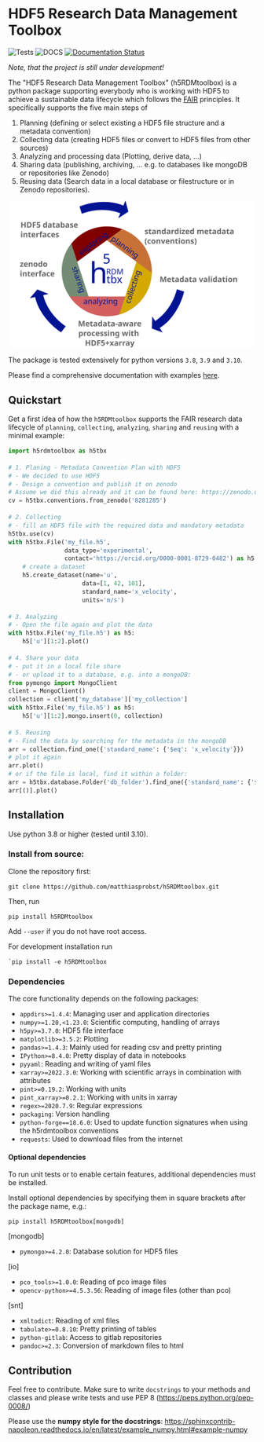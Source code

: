 # HDF5 Research Data Management Toolbox

![Tests](https://github.com/matthiasprobst/h5RDMtoolbox/actions/workflows/tests.yml/badge.svg)
![DOCS](https://codecov.io/gh/matthiasprobst/h5RDMtoolbox/branch/dev/graph/badge.svg)
[![Documentation Status](https://readthedocs.org/projects/h5rdmtoolbox/badge/?version=latest)](https://h5rdmtoolbox.readthedocs.io/en/latest/?badge=latest)

*Note, that the project is still under development!*

The "HDF5 Research Data Management Toolbox" (h5RDMtoolbox) is a python package supporting everybody who is working with HDF5
to achieve a sustainable data lifecycle which follows the [FAIR](https://www.nature.com/articles/sdata201618)
principles. It specifically supports the five main steps of

 1. Planning (defining or select existing a HDF5 file structure and a metadata convention)
 2. Collecting data (creating HDF5 files or convert to HDF5 files from other sources)
 3. Analyzing and processing data (Plotting, derive data, ...)
 4. Sharing data (publishing, archiving, ... e.g. to databases like mongoDB or repositories like Zenodo)
 5. Reusing data (Search data in a local database or filestructure or in Zenodo repositories).

<a href="https://h5rdmtoolbox.readthedocs.io/en/latest/"><img src="docs/_static/new_icon_with_text.svg" alt="RDM lifecycle" style="widht:600px;"></a>

The package is tested extensively for python versions `3.8`, `3.9` and `3.10`.

Please find a comprehensive documentation with examples [here](h5rdmtoolbox.readthedocs.io/en/latest/).

## Quickstart
Get a first idea of how the `h5RDMtoolbox` supports the FAIR research data lifecycle of 
`planning`, 
`collecting`, 
`analyzing`, 
`sharing` and 
`reusing` with a minimal example:
```python
import h5rdmtoolbox as h5tbx

# 1. Planing - Metadata Convention Plan with HDF5
# - We decided to use HDF5
# - Design a convention and publish it on zenodo
# Assume we did this already and it can be found here: https://zenodo.org/record/8281285
cv = h5tbx.conventions.from_zenodo('8281285')

# 2. Collecting
# - fill an HDF5 file with the required data and mandatory metadata
h5tbx.use(cv)
with h5tbx.File('my_file.h5',
                data_type='experimental',
                contact='https://orcid.org/0000-0001-8729-0482') as h5:
    # create a dataset
    h5.create_dataset(name='u',
                     data=[1, 42, 101],
                     standard_name='x_velocity',
                     units='m/s')

# 3. Analyzing
# - Open the file again and plot the data
with h5tbx.File('my_file.h5') as h5:
    h5['u'][1:2].plot()

# 4. Share your data
# - put it in a local file share
# - or upload it to a database, e.g. into a mongoDB:
from pymongo import MongoClient
client = MongoClient()
collection = client['my_database']['my_collection']
with h5tbx.File('my_file.h5') as h5:
    h5['u'][1:2].mongo.insert(0, collection)

# 5. Reusing
# - Find the data by searching for the metadata in the mongoDB
arr = collection.find_one({'standard_name': {'$eq': 'x_velocity'}})
# plot it again
arr.plot()
# or if the file is local, find it within a folder:
arr = h5tbx.database.Folder('db_folder').find_one({'standard_name': {'$eq': 'x_velocity'}})
arr[()].plot()
```

## Installation

Use python 3.8 or higher (tested until 3.10).

### Install from source:

Clone the repository first:

    git clone https://github.com/matthiasprobst/h5RDMtoolbox.git

Then, run

    pip install h5RDMtoolbox

Add `--user` if you do not have root access.

For development installation run

    `pip install -e h5RDMtoolbox

### Dependencies

The core functionality depends on the following packages:

- `appdirs>=1.4.4`: Managing user and application directories
- `numpy>=1.20,<1.23.0`: Scientific computing, handling of arrays
- `h5py>=3.7.0`: HDF5 file interface
- `matplotlib>=3.5.2`: Plotting
- `pandas>=1.4.3`: Mainly used for reading csv and pretty printing
- `IPython>=8.4.0`: Pretty display of data in notebooks
- `pyyaml`: Reading and writing of yaml files
- `xarray>=2022.3.0`: Working with scientific arrays in combination with attributes
- `pint>=0.19.2`: Working with units
- `pint_xarray>=0.2.1`: Working with units in xarray
- `regex>=2020.7.9`: Regular expressions
- `packaging`: Version handling
- `python-forge==18.6.0`: Used to update function signatures when using the h5rdmtoolbox conventions
- `requests`: Used to download files from the internet

#### Optional dependencies

To run unit tests or to enable certain features, additional dependencies must be installed.

Install optional dependencies by specifying them in square brackets after the package name, e.g.:

    pip install h5RDMtoolbox[mongodb]

[mongodb]

- `pymongo>=4.2.0`: Database solution for HDF5 files

[io]

- `pco_tools>=1.0.0`: Reading of pco image files
- `opencv-python>=4.5.3.56`: Reading of image files (other than pco)

[snt]

- `xmltodict`: Reading of xml files
- `tabulate>=0.8.10`: Pretty printing of tables
- `python-gitlab`: Access to gitlab repositories
- `pandoc>=2.3`: Conversion of markdown files to html

## Contribution

Feel free to contribute. Make sure to write `docstrings` to your methods and classes and please write tests and use PEP
8 (https://peps.python.org/pep-0008/)

Please use the **numpy style for the docstrings**:
https://sphinxcontrib-napoleon.readthedocs.io/en/latest/example_numpy.html#example-numpy


